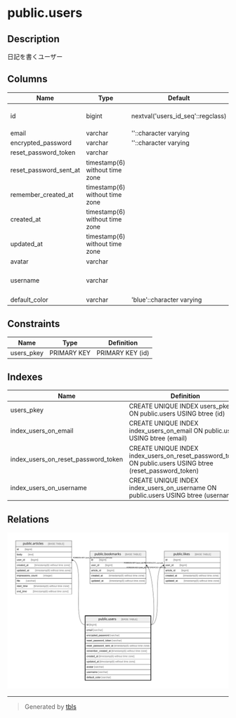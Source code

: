 # public.users

## Description

日記を書くユーザー

## Columns

| Name | Type | Default | Nullable | Children | Parents | Comment |
| ---- | ---- | ------- | -------- | -------- | ------- | ------- |
| id | bigint | nextval('users_id_seq'::regclass) | false | [public.articles](public.articles.md) [public.bookmarks](public.bookmarks.md) [public.likes](public.likes.md) |  |  |
| email | varchar | ''::character varying | false |  |  |  |
| encrypted_password | varchar | ''::character varying | false |  |  |  |
| reset_password_token | varchar |  | true |  |  |  |
| reset_password_sent_at | timestamp(6) without time zone |  | true |  |  |  |
| remember_created_at | timestamp(6) without time zone |  | true |  |  |  |
| created_at | timestamp(6) without time zone |  | false |  |  |  |
| updated_at | timestamp(6) without time zone |  | false |  |  |  |
| avatar | varchar |  | true |  |  |  |
| username | varchar |  | false |  |  | 日記を書くユーザーの名前 |
| default_color | varchar | 'blue'::character varying | true |  |  |  |

## Constraints

| Name | Type | Definition |
| ---- | ---- | ---------- |
| users_pkey | PRIMARY KEY | PRIMARY KEY (id) |

## Indexes

| Name | Definition |
| ---- | ---------- |
| users_pkey | CREATE UNIQUE INDEX users_pkey ON public.users USING btree (id) |
| index_users_on_email | CREATE UNIQUE INDEX index_users_on_email ON public.users USING btree (email) |
| index_users_on_reset_password_token | CREATE UNIQUE INDEX index_users_on_reset_password_token ON public.users USING btree (reset_password_token) |
| index_users_on_username | CREATE UNIQUE INDEX index_users_on_username ON public.users USING btree (username) |

## Relations

![er](public.users.svg)

---

> Generated by [tbls](https://github.com/k1LoW/tbls)
